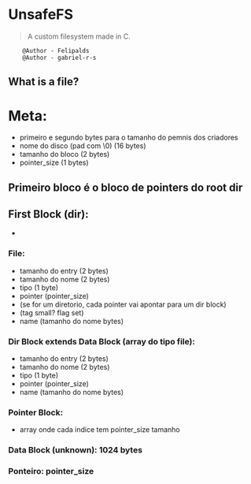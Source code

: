 # UnsafeFS
> A custom filesystem made in C.
```
    @Author - Felipalds
    @Author - gabriel-r-s
```

## What is a file?

# Meta:
- primeiro e segundo bytes para o tamanho do pemnis dos criadores
- nome do disco (pad com \0) (16 bytes)
- tamanho do bloco (2 bytes)
- pointer_size (1 bytes)

## Primeiro bloco é o bloco de pointers do root dir

First Block (dir):
- 
- 

### File:
- tamanho do entry (2 bytes)
- tamanho do nome (2 bytes)
- tipo (1 byte)
- pointer (pointer_size)
- (se for um diretorio, cada pointer vai apontar para um dir block)
- (tag small? flag set)
- name (tamanho do nome bytes)

### Dir Block extends Data Block (array do tipo file):
- tamanho do entry (2 bytes)
- tamanho do nome (2 bytes)
- tipo (1 byte)
- pointer (pointer_size)
- name (tamanho do nome bytes)

### Pointer Block:
- array onde cada indice tem pointer_size tamanho

### Data Block (unknown): 1024 bytes

### Ponteiro: pointer_size
